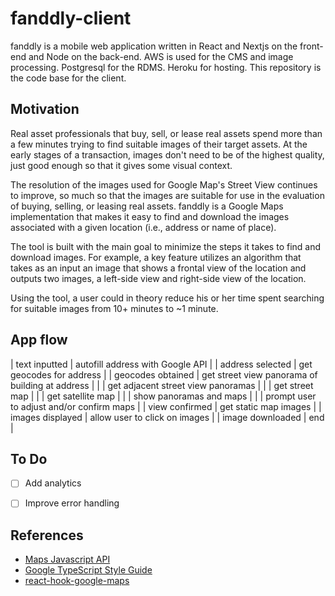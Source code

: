 # fanddly-client

fanddly is a mobile web application written in React and Nextjs on the front-end and Node on the back-end. AWS is used for the CMS and image processing. Postgresql for the RDMS. Heroku for hosting. This repository is the code base for the client.

## Motivation

Real asset professionals that buy, sell, or lease real assets spend more than a few minutes trying to find suitable images of their target assets. At the early stages of a transaction, images don't need to be of the highest quality, just good enough so that it gives some visual context. 

The resolution of the images used for Google Map's Street View continues to improve, so much so that the images are suitable for use in the evaluation of buying, selling, or leasing real assets. fanddly is a Google Maps implementation that makes it easy to find and download the images associated with a given location (i.e., address or name of place). 

The tool is built with the main goal to minimize the steps it takes to find and download images. For example, a key feature utilizes an algorithm that takes as an input an image that shows a frontal view of the location and 
outputs two images, a left-side view and right-side view of the location. 

Using the tool, a user could in theory reduce his or her time spent searching for suitable images from 10+ minutes to ~1 minute. 

## App flow 

| text inputted             | autofill address with Google API                  |
| address selected          | get geocodes for address                          |
| geocodes obtained         | get street view panorama of building at address   |
|                           | get adjacent street view panoramas                |
|                           | get street map                                    |
|                           | get satellite map                                 |
|                           | show panoramas and maps                           |
|                           | prompt user to adjust and/or confirm maps         |
| view confirmed            | get static map images                             |
| images displayed          | allow user to click on images                     |
| image downloaded          | end                                               |

## To Do

* [ ] Add analytics
* [ ] Improve error handling


## References
* [Maps Javascript API](https://developers.google.com/maps/documentation/javascript/overview)
* [Google TypeScript Style Guide](https://google.github.io/styleguide/tsguide.html)
* [react-hook-google-maps](https://github.com/jmarceli/react-hook-google-maps/blob/master/src/useGoogleMaps.ts)

